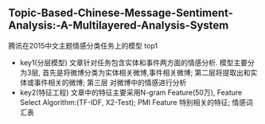 ## Topic-Based-Chinese-Message-Sentiment-Analysis:-A-Multilayered-Analysis-System
  腾讯在2015中文主题情感分类任务上的模型 top1
 
- key1(分层模型)
  文章针对任务包含实体和事件两方面的情感分析. 模型主要分为3层, 首先是将微博分类为实体相关微博,事件相关微博; 第二层将提取出和实体或事件相关的微博; 第三层
 对微博中的情感进行分析
- key2(特征工程)
  文章中的特征主要采用N-gram Feature(50万), Feature Select Algorithm:(TF-IDF, X2-Test); PMI Feature 特别相关的特征; 情感词汇表
